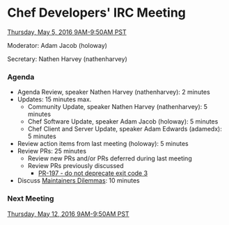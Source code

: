# Chef Developers' IRC Meeting

[Thursday, May 5, 2016 9AM-9:50AM PST](http://everytimezone.com/#2016-5-5,240,cn3)

Moderator:  Adam Jacob (holoway)

Secretary:  Nathen Harvey (nathenharvey)

### Agenda
* Agenda Review, speaker Nathen Harvey (nathenharvey): 2 minutes
* Updates: 15 minutes max.
  * Community Update, speaker Nathen Harvey (nathenharvey): 5 minutes
  * Chef Software Update, speaker Adam Jacob (holoway): 5 minutes
  * Chef Client and Server Update, speaker Adam Edwards (adamedx): 5 minutes
* Review action items from last meeting (holoway): 5 minutes
* Review PRs:  25 minutes
  * Review new PRs and/or PRs deferred during last meeting
  * Review PRs previously discussed
    * [PR-197 - do not deprecate exit code 3](https://github.com/chef/chef-rfc/pull/197)
* Discuss [Maintainers Dilemmas](https://e.chef.io/p/maintainers_dilemma):  10 minutes

### Next Meeting

[Thursday, May 12, 2016 9AM-9:50AM PST](http://everytimezone.com/#2016-5-12,240,cn3)
